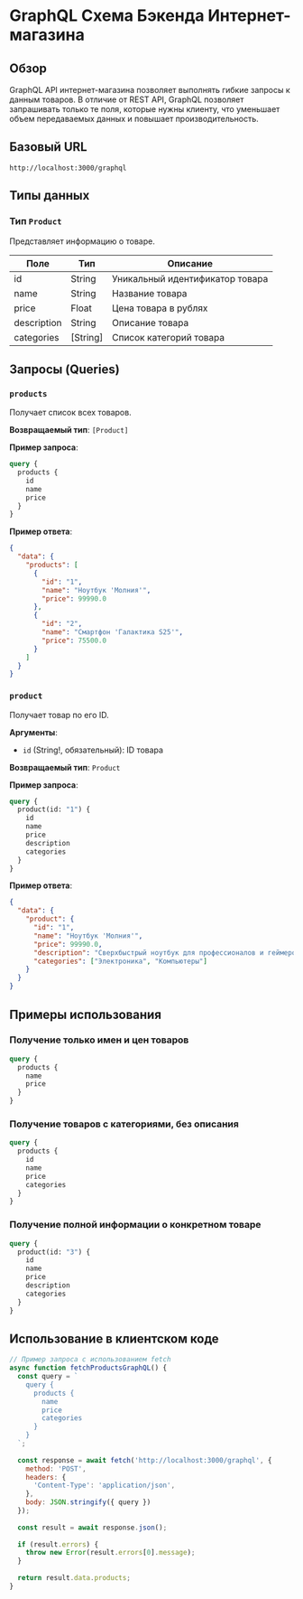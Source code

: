 # GraphQL Схема Бэкенда Интернет-магазина

## Обзор

GraphQL API интернет-магазина позволяет выполнять гибкие запросы к данным товаров. В отличие от REST API, GraphQL позволяет запрашивать только те поля, которые нужны клиенту, что уменьшает объем передаваемых данных и повышает производительность.

## Базовый URL

```
http://localhost:3000/graphql
```

## Типы данных

### Тип `Product`

Представляет информацию о товаре.

| Поле | Тип | Описание |
|------|-----|----------|
| id | String | Уникальный идентификатор товара |
| name | String | Название товара |
| price | Float | Цена товара в рублях |
| description | String | Описание товара |
| categories | [String] | Список категорий товара |

## Запросы (Queries)

### `products`

Получает список всех товаров.

**Возвращаемый тип**: `[Product]`

**Пример запроса**:
```graphql
query {
  products {
    id
    name
    price
  }
}
```

**Пример ответа**:
```json
{
  "data": {
    "products": [
      {
        "id": "1",
        "name": "Ноутбук 'Молния'",
        "price": 99990.0
      },
      {
        "id": "2",
        "name": "Смартфон 'Галактика S25'",
        "price": 75500.0
      }
    ]
  }
}
```

### `product`

Получает товар по его ID.

**Аргументы**:
- `id` (String!, обязательный): ID товара

**Возвращаемый тип**: `Product`

**Пример запроса**:
```graphql
query {
  product(id: "1") {
    id
    name
    price
    description
    categories
  }
}
```

**Пример ответа**:
```json
{
  "data": {
    "product": {
      "id": "1",
      "name": "Ноутбук 'Молния'",
      "price": 99990.0,
      "description": "Сверхбыстрый ноутбук для профессионалов и геймеров.",
      "categories": ["Электроника", "Компьютеры"]
    }
  }
}
```

## Примеры использования

### Получение только имен и цен товаров

```graphql
query {
  products {
    name
    price
  }
}
```

### Получение товаров с категориями, без описания

```graphql
query {
  products {
    id
    name
    price
    categories
  }
}
```

### Получение полной информации о конкретном товаре

```graphql
query {
  product(id: "3") {
    id
    name
    price
    description
    categories
  }
}
```

## Использование в клиентском коде

```javascript
// Пример запроса с использованием fetch
async function fetchProductsGraphQL() {
  const query = `
    query {
      products {
        name
        price
        categories
      }
    }
  `;
  
  const response = await fetch('http://localhost:3000/graphql', {
    method: 'POST',
    headers: {
      'Content-Type': 'application/json',
    },
    body: JSON.stringify({ query })
  });
  
  const result = await response.json();
  
  if (result.errors) {
    throw new Error(result.errors[0].message);
  }
  
  return result.data.products;
}
```